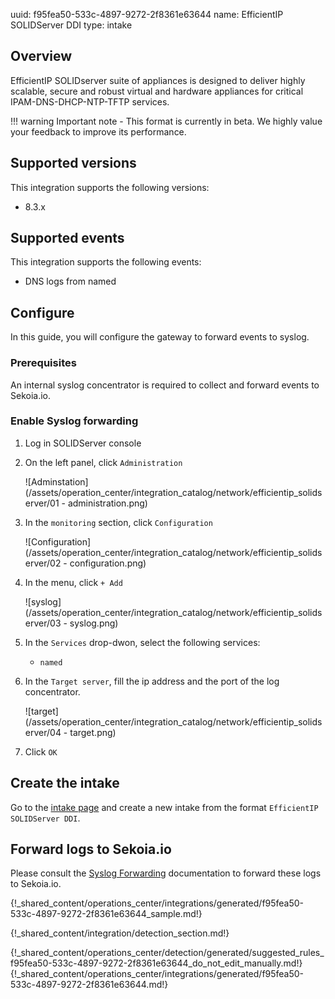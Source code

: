 uuid: f95fea50-533c-4897-9272-2f8361e63644
name: EfficientIP SOLIDServer DDI
type: intake

## Overview

EfficientIP SOLIDserver suite of appliances is designed to deliver highly scalable, secure and robust virtual and hardware appliances for critical IPAM-DNS-DHCP-NTP-TFTP services.

!!! warning
    Important note - This format is currently in beta. We highly value your feedback to improve its performance.

## Supported versions

This integration supports the following versions:

- 8.3.x

## Supported events

This integration supports the following events:

- DNS logs from named

## Configure

In this guide, you will configure the gateway to forward events to syslog.

### Prerequisites

An internal syslog concentrator is required to collect and forward events to Sekoia.io.


### Enable Syslog forwarding

1. Log in SOLIDServer console
2. On the left panel, click `Administration`

    ![Adminstation](/assets/operation_center/integration_catalog/network/efficientip_solidserver/01 - administration.png)

3. In the `monitoring` section, click `Configuration`

    ![Configuration](/assets/operation_center/integration_catalog/network/efficientip_solidserver/02 - configuration.png)

4. In the menu, click `+ Add`

    ![syslog](/assets/operation_center/integration_catalog/network/efficientip_solidserver/03 - syslog.png)

5. In the `Services` drop-dwon, select the following services:
	- `named`

6. In the `Target server`, fill the ip address and the port of the log concentrator.

    ![target](/assets/operation_center/integration_catalog/network/efficientip_solidserver/04 - target.png)

7. Click `OK`


## Create the intake

Go to the [intake page](https://app.sekoia.io/operations/intakes) and create a new intake from the format `EfficientIP SOLIDServer DDI`.


## Forward logs to Sekoia.io

Please consult the [Syslog Forwarding](../../../ingestion_methods/sekoiaio_forwarder/) documentation to forward these logs to Sekoia.io.

{!_shared_content/operations_center/integrations/generated/f95fea50-533c-4897-9272-2f8361e63644_sample.md!}


{!_shared_content/integration/detection_section.md!}

{!_shared_content/operations_center/detection/generated/suggested_rules_f95fea50-533c-4897-9272-2f8361e63644_do_not_edit_manually.md!}
{!_shared_content/operations_center/integrations/generated/f95fea50-533c-4897-9272-2f8361e63644.md!}
